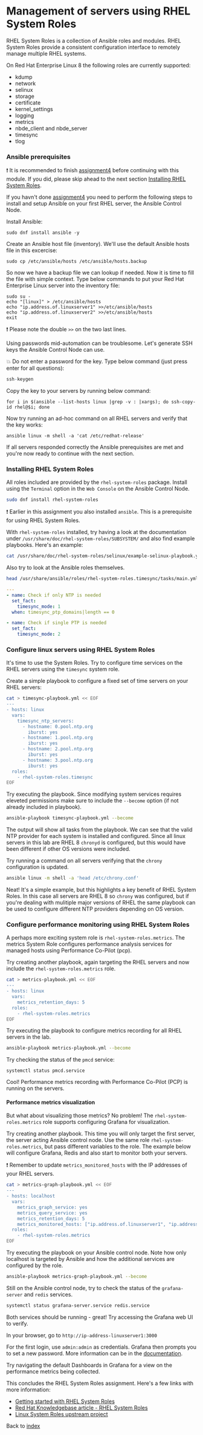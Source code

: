 # Management of servers using RHEL System Roles
RHEL System Roles is a collection of Ansible roles and modules. RHEL System Roles provide a consistent configuration interface to remotely manage multiple RHEL systems.

On Red Hat Enterprise Linux 8 the following roles are currently supported:

- kdump
- network
- selinux
- storage
- certificate
- kernel_settings
- logging
- metrics
- nbde_client and nbde_server
- timesync
- tlog

### Ansible prerequisites

:exclamation: It is recommended to finish [assignment4](assign4.md) before continuing with this module. If you did, please skip ahead to the next section [Installing RHEL System Roles](#installing-rhel-system-roles).

If you havn't done [assignment4](assign4.md) you need to perform the following steps to install and setup Ansible on your first RHEL server, the Ansible Control Node.

Install Ansible:

```
sudo dnf install ansible -y
```

Create an Ansible host file (inventory). We'll use the default Ansible hosts file in this excercise:

```
sudo cp /etc/ansible/hosts /etc/ansible/hosts.backup
```

So now we have a backup file we can lookup if needed. Now it is time to fill the file with simple context. Type below commands to put your Red Hat Enterprise Linux server into the inventory file:

```
sudo su -
echo "[linux]" > /etc/ansible/hosts
echo "ip.address.of.linuxserver1" >>/etc/ansible/hosts
echo "ip.address.of.linuxserver2" >>/etc/ansible/hosts
exit
```

:exclamation: Please note the double ```>>``` on the two last lines.

Using passwords mid-automation can be troublesome. Let's generate SSH keys the Ansible Control Node can use.

:boom: Do not enter a password for the key. Type below command (just press enter for all questions):

```q
ssh-keygen
```

Copy the key to your servers by running below command:

```
for i in $(ansible --list-hosts linux |grep -v : |xargs); do ssh-copy-id rhel@$i; done
```

Now try running an ad-hoc command on all RHEL servers and verify that the key works:

```
ansible linux -m shell -a 'cat /etc/redhat-release'
```

If all servers responded correctly the Ansible prerequisites are met and you're now ready to continue with the next section.

### Installing RHEL System Roles

All roles included are provided by the `rhel-system-roles` package. Install using the `Terminal` option in the `Web Console` on the Ansible Control Node.

```bash
sudo dnf install rhel-system-roles
```

:exclamation: Earlier in this assignment you also installed `ansible`. This is a prerequisite for using RHEL System Roles.

With `rhel-system-roles` installed, try having a look at the documentation under `/usr/share/doc/rhel-system-roles/SUBSYSTEM/` and also find example playbooks. Here's an example:

```bash
cat /usr/share/doc/rhel-system-roles/selinux/example-selinux-playbook.yml
```

Also try to look at the Ansible roles themselves.

```bash
head /usr/share/ansible/roles/rhel-system-roles.timesync/tasks/main.yml
```

```yaml
---
- name: Check if only NTP is needed
  set_fact:
    timesync_mode: 1
  when: timesync_ptp_domains|length == 0

- name: Check if single PTP is needed
  set_fact:
    timesync_mode: 2
```

### Configure linux servers using RHEL System Roles

It's time to use the System Roles. Try to configure time services on the RHEL servers using the `timesync` system role.

Create a simple playbook to configure a fixed set of time servers on your RHEL servers:

```bash
cat > timesync-playbook.yml << EOF
---
- hosts: linux
  vars:
    timesync_ntp_servers:
      - hostname: 0.pool.ntp.org
        iburst: yes
      - hostname: 1.pool.ntp.org
        iburst: yes
      - hostname: 2.pool.ntp.org
        iburst: yes
      - hostname: 3.pool.ntp.org
        iburst: yes
  roles:
    - rhel-system-roles.timesync
EOF
```

Try executing the playbook. Since modifying system services requires eleveted permissions make sure to include the `--become` option (if not already included in playbook).

```bash
ansible-playbook timesync-playbook.yml --become
```

The output will show all tasks from the playbook. We can see that the valid NTP provider for each system is installed and configured. Since all linux servers in this lab are RHEL 8 `chronyd` is configured, but this would have been different if other OS versions were included.

Try running a command on all servers verifying that the `chrony` configuration is updated.

```bash
ansible linux -m shell -a 'head /etc/chrony.conf'
```

Neat! It's a simple example, but this highlights a key benefit of RHEL System Roles. In this case all servers are RHEL 8 so `chrony` was configured, but if you're dealing with mulitiple major versions of RHEL the same playbook can be used to configure different NTP providers depending on OS version.

### Configure performance monitoring using RHEL System Roles

A perhaps more exciting system role is `rhel-system-roles.metrics`. The metrics System Role configures performance analysis services for managed hosts using Performance Co-Pilot (pcp).

Try creating another playbook, again targeting the RHEL servers and now include the `rhel-system-roles.metrics` role.

```bash
cat > metrics-playbook.yml << EOF
---
- hosts: linux
  vars:
    metrics_retention_days: 5
  roles:
    - rhel-system-roles.metrics
EOF
```

Try executing the playbook to configure metrics recording for all RHEL servers in the lab.

```bash
ansible-playbook metrics-playbook.yml --become
```

Try checking the status of the `pmcd` service:

```
systemctl status pmcd.service
```

Cool! Performance metrics recording with Performance Co-Pilot (PCP) is running on the servers.

#### Performance metrics visualization

But what about visualizing those metrics? No problem! The `rhel-system-roles.metrics` role supports configuring Grafana for visualization.

Try creating another playbook. This time you will only target the first server, the server acting Ansible control node. Use the same role `rhel-system-roles.metrics`, but pass different variables to the role. The example below will configure Grafana, Redis and also start to monitor both your servers.

:exclamation: Remember to update `metrics_monitored_hosts` with the IP addresses of your RHEL servers.

```bash
cat > metrics-graph-playbook.yml << EOF
---
- hosts: localhost
  vars:
    metrics_graph_service: yes
    metrics_query_service: yes
    metrics_retention_days: 5
    metrics_monitored_hosts: ["ip.address.of.linuxserver1", "ip.address.of.linuxserver2"]
  roles:
    - rhel-system-roles.metrics
EOF
```

Try executing the playbook on your Ansible control node. Note how only localhost is targeted by Ansible and how the additional services are configured by the role.

```bash
ansible-playbook metrics-graph-playbook.yml --become
```

Still on the Ansible control node, try to check the status of the `grafana-server` and `redis` services.

```bash
systemctl status grafana-server.service redis.service
```

Both services should be running - great! Try accessing the Grafana web UI to verify.

In your browser, go to `http://ip-address-linuxserver1:3000`

For the first login, use `admin:admin` as credentials. Grafana then prompts you to set a new password. More information can be in the [documentation](https://access.redhat.com/documentation/en-us/red_hat_enterprise_linux/8/html/monitoring_and_managing_system_status_and_performance/setting-up-graphical-representation-of-pcp-metrics_monitoring-and-managing-system-status-and-performance#accessing-the-grafana-web-UI_setting-up-graphical-representation-of-pcp-metrics).

Try navigating the default Dashboards in Grafana for a view on the performance metrics being collected.

This concludes the RHEL System Roles assignment. Here's a few links with more information:

* [Getting started with RHEL System Roles](https://access.redhat.com/documentation/en-us/red_hat_enterprise_linux/8/html/configuring_basic_system_settings/getting-started-with-system-administration_configuring-basic-system-settings#getting-started-with-rhel-system-roles_getting-started-with-system-administration)
* [Red Hat Knowledgebase article - RHEL System Roles](https://access.redhat.com/articles/3050101)
* [Linux System Roles upstream project](https://linux-system-roles.github.io/)

Back to [index](thews.md)
